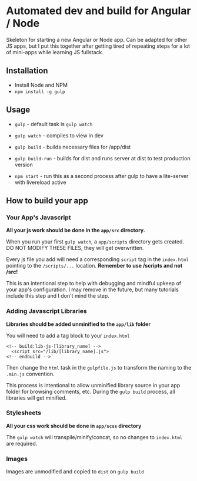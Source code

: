# Automated dev and build for Angular / Node

Skeleton for starting a new Angular or Node app. Can be adapted for other JS apps, but I put this together after getting tired of repeating steps for a lot of mini-apps while learning JS fullstack.

## Installation

* Install Node and NPM
* `npm install -g gulp`

## Usage

* `gulp` - default task is `gulp watch`
* `gulp watch` - compiles to view in dev
* `gulp build` - builds necessary files for /app/dist
* `gulp build-run` - builds for dist and runs server at dist to test production version

* `npm start` - run this as a second process after gulp to have a lite-server with livereload active

## How to build your app

### Your App's Javascript

**All your js work should be done in the `app/src` directory.**

When you run your first `gulp watch`, a `app/scripts` directory gets created. DO NOT MODIFY THESE FILES, they will get overwritten.
 
Every js file you add will need a corresponding `script` tag in the `index.html` pointing to the `/scripts/...` location. **Remember to use /scripts and not /src!** 

This is an intentional step to help with debugging and mindful upkeep of your app's configuration. I may remove in the future, but many tutorials include this step and I don't mind the step.

### Adding Javascript Libraries

**Libraries should be added unminified to the `app/lib` folder**

You will need to add a tag block to your `index.html`
```
<!-- build:lib-js-[library_name] -->
  <script src="/lib/[library_name].js">
<!-- endbuild -->`
```

Then change the `html` task in the `gulpfile.js` to transform the naming to the `.min.js` convention.

This process is intentional to allow unminified library source in your app folder for browsing comments, etc.  During the `gulp build` process, all libraries will get minified.

### Stylesheets

**All your css work should be done in `app/scss` directory**

The `gulp watch` will transpile/minify/concat, so no changes to `index.html` are required. 

### Images

Images are unmodified and copied to `dist` on `gulp build`

 
